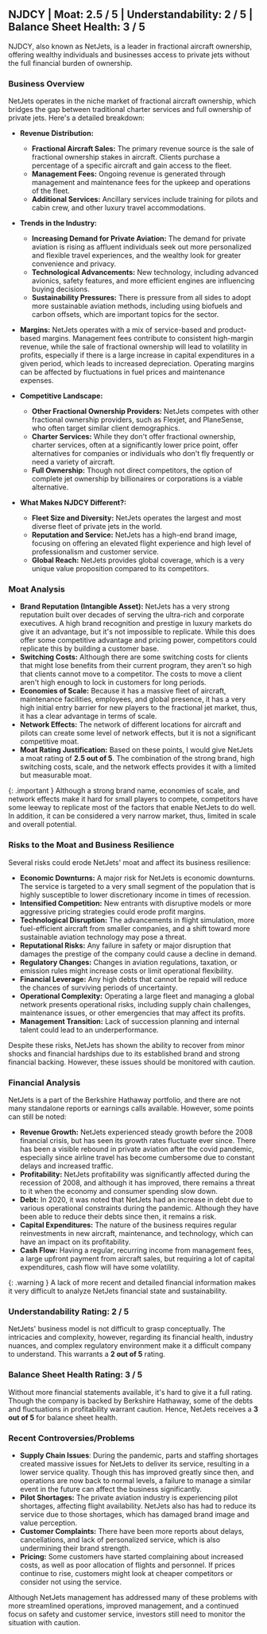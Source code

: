 ## NJDCY | Moat: 2.5 / 5 | Understandability: 2 / 5 | Balance Sheet Health: 3 / 5
NJDCY, also known as NetJets, is a leader in fractional aircraft ownership, offering wealthy individuals and businesses access to private jets without the full financial burden of ownership.

### Business Overview

NetJets operates in the niche market of fractional aircraft ownership, which bridges the gap between traditional charter services and full ownership of private jets. Here's a detailed breakdown:

*   **Revenue Distribution:**
    *   **Fractional Aircraft Sales:** The primary revenue source is the sale of fractional ownership stakes in aircraft. Clients purchase a percentage of a specific aircraft and gain access to the fleet.
    *   **Management Fees:** Ongoing revenue is generated through management and maintenance fees for the upkeep and operations of the fleet.
    *   **Additional Services:** Ancillary services include training for pilots and cabin crew, and other luxury travel accommodations.

*   **Trends in the Industry:**
    *   **Increasing Demand for Private Aviation:** The demand for private aviation is rising as affluent individuals seek out more personalized and flexible travel experiences, and the wealthy look for greater convenience and privacy.
    *   **Technological Advancements:** New technology, including advanced avionics, safety features, and more efficient engines are influencing buying decisions.
    *   **Sustainability Pressures:** There is pressure from all sides to adopt more sustainable aviation methods, including using biofuels and carbon offsets, which are important topics for the sector.

*   **Margins:** NetJets operates with a mix of service-based and product-based margins. Management fees contribute to consistent high-margin revenue, while the sale of fractional ownership will lead to volatility in profits, especially if there is a large increase in capital expenditures in a given period, which leads to increased depreciation. Operating margins can be affected by fluctuations in fuel prices and maintenance expenses.

*   **Competitive Landscape:**
    *   **Other Fractional Ownership Providers:** NetJets competes with other fractional ownership providers, such as Flexjet, and PlaneSense, who often target similar client demographics.
    *   **Charter Services:** While they don't offer fractional ownership, charter services, often at a significantly lower price point, offer alternatives for companies or individuals who don't fly frequently or need a variety of aircraft.
    *   **Full Ownership:** Though not direct competitors, the option of complete jet ownership by billionaires or corporations is a viable alternative.

*   **What Makes NJDCY Different?:**
    *   **Fleet Size and Diversity:** NetJets operates the largest and most diverse fleet of private jets in the world.
    *   **Reputation and Service:** NetJets has a high-end brand image, focusing on offering an elevated flight experience and high level of professionalism and customer service.
    *   **Global Reach:** NetJets provides global coverage, which is a very unique value proposition compared to its competitors.

### Moat Analysis

*   **Brand Reputation (Intangible Asset):** NetJets has a very strong reputation built over decades of serving the ultra-rich and corporate executives. A high brand recognition and prestige in luxury markets do give it an advantage, but it's not impossible to replicate. While this does offer some competitive advantage and pricing power, competitors could replicate this by building a customer base.
*   **Switching Costs:** Although there are some switching costs for clients that might lose benefits from their current program, they aren't so high that clients cannot move to a competitor. The costs to move a client aren't high enough to lock in customers for long periods.
*   **Economies of Scale:** Because it has a massive fleet of aircraft, maintenance facilities, employees, and global presence, it has a very high initial entry barrier for new players to the fractional jet market, thus, it has a clear advantage in terms of scale.
*   **Network Effects:** The network of different locations for aircraft and pilots can create some level of network effects, but it is not a significant competitive moat.
*   **Moat Rating Justification:** Based on these points, I would give NetJets a moat rating of **2.5 out of 5**. The combination of the strong brand, high switching costs, scale, and the network effects provides it with a limited but measurable moat.

{: .important }
Although a strong brand name, economies of scale, and network effects make it hard for small players to compete, competitors have some leeway to replicate most of the factors that enable NetJets to do well. In addition, it can be considered a very narrow market, thus, limited in scale and overall potential.

### Risks to the Moat and Business Resilience

Several risks could erode NetJets' moat and affect its business resilience:

*  **Economic Downturns:** A major risk for NetJets is economic downturns. The service is targeted to a very small segment of the population that is highly susceptible to lower discretionary income in times of recession. 
*   **Intensified Competition:** New entrants with disruptive models or more aggressive pricing strategies could erode profit margins. 
*   **Technological Disruption:** The advancements in flight simulation, more fuel-efficient aircraft from smaller companies, and a shift toward more sustainable aviation technology may pose a threat.
*  **Reputational Risks:**  Any failure in safety or major disruption that damages the prestige of the company could cause a decline in demand.
*  **Regulatory Changes:** Changes in aviation regulations, taxation, or emission rules might increase costs or limit operational flexibility.
*  **Financial Leverage:** Any high debts that cannot be repaid will reduce the chances of surviving periods of uncertainty.
*  **Operational Complexity:** Operating a large fleet and managing a global network presents operational risks, including supply chain challenges, maintenance issues, or other emergencies that may affect its profits.
*   **Management Transition:** Lack of succession planning and internal talent could lead to an underperformance. 

Despite these risks, NetJets has shown the ability to recover from minor shocks and financial hardships due to its established brand and strong financial backing. However, these issues should be monitored with caution.

### Financial Analysis

NetJets is a part of the Berkshire Hathaway portfolio, and there are not many standalone reports or earnings calls available. However, some points can still be noted:

*   **Revenue Growth:** NetJets experienced steady growth before the 2008 financial crisis, but has seen its growth rates fluctuate ever since. There has been a visible rebound in private aviation after the covid pandemic, especially since airline travel has become cumbersome due to constant delays and increased traffic.
*   **Profitability:** NetJets profitability was significantly affected during the recession of 2008, and although it has improved, there remains a threat to it when the economy and consumer spending slow down.
*   **Debt:** In 2020, it was noted that NetJets had an increase in debt due to various operational constraints during the pandemic. Although they have been able to reduce their debts since then, it remains a risk.
*   **Capital Expenditures:** The nature of the business requires regular reinvestments in new aircraft, maintenance, and technology, which can have an impact on its profitability.
*  **Cash Flow:** Having a regular, recurring income from management fees, a large upfront payment from aircraft sales, but requiring a lot of capital expenditures, cash flow will have some volatility.

{: .warning }
A lack of more recent and detailed financial information makes it very difficult to analyze NetJets financial state and sustainability.

### Understandability Rating: 2 / 5

NetJets' business model is not difficult to grasp conceptually. The intricacies and complexity, however, regarding its financial health, industry nuances, and complex regulatory environment make it a difficult company to understand. This warrants a **2 out of 5** rating.

### Balance Sheet Health Rating: 3 / 5

Without more financial statements available, it's hard to give it a full rating. Though the company is backed by Berkshire Hathaway, some of the debts and fluctuations in profitability warrant caution. Hence, NetJets receives a **3 out of 5** for balance sheet health.

### Recent Controversies/Problems

*   **Supply Chain Issues**: During the pandemic, parts and staffing shortages created massive issues for NetJets to deliver its service, resulting in a lower service quality. Though this has improved greatly since then, and operations are now back to normal levels, a failure to manage a similar event in the future can affect the business significantly.
*  **Pilot Shortages:** The private aviation industry is experiencing pilot shortages, affecting flight availability. NetJets also has had to reduce its service due to those shortages, which has damaged brand image and value perception.
*   **Customer Complaints:** There have been more reports about delays, cancellations, and lack of personalized service, which is also undermining their brand strength. 
*   **Pricing:** Some customers have started complaining about increased costs, as well as poor allocation of flights and personnel. If prices continue to rise, customers might look at cheaper competitors or consider not using the service.

Although NetJets management has addressed many of these problems with more streamlined operations, improved management, and a continued focus on safety and customer service, investors still need to monitor the situation with caution.
